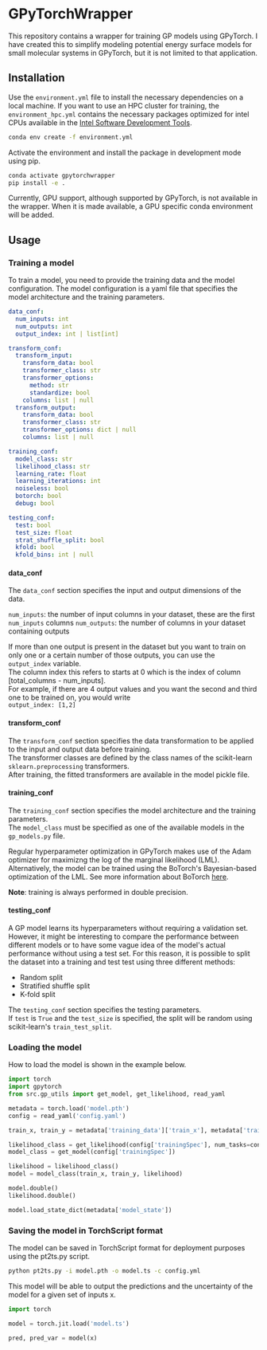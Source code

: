 # GPyTorchWrapper
This repository contains a wrapper for training GP models using GPyTorch.
I have created this to simplify modeling potential energy surface models for small molecular systems in GPyTorch, but it is not limited to that application.
## Installation

Use the `environment.yml` file to install the necessary dependencies on a local machine.
If you want to use an HPC cluster for training, the `environment_hpc.yml` contains the necessary packages optimized for intel CPUs available in the [Intel Software Development Tools]([https://www.intel.com/content/www/us/en/docs/oneapi/installation-guide-linux/2023-0/install-intel-ai-analytics-toolkit-via-conda.html](https://www.intel.com/content/www/us/en/docs/oneapi/installation-guide-linux/2025-0/overview.html)).
```bash
conda env create -f environment.yml
```

Activate the environment and install the package in development mode using pip.

```bash
conda activate gpytorchwrapper
pip install -e .
```
Currently, GPU support, although supported by GPyTorch, is not available in the wrapper. When it is made available, a GPU specific conda environment will be added. 

## Usage
### Training a model
To train a model, you need to provide the training data and the model configuration. 
The model configuration is a yaml file that specifies the model architecture and the training parameters.

```yaml
data_conf:
  num_inputs: int
  num_outputs: int
  output_index: int | list[int]

transform_conf:
  transform_input:
    transform_data: bool
    transformer_class: str
    transformer_options:
      method: str
      standardize: bool
    columns: list | null
  transform_output:
    transform_data: bool
    transformer_class: str
    transformer_options: dict | null
    columns: list | null

training_conf:
  model_class: str
  likelihood_class: str
  learning_rate: float
  learning_iterations: int
  noiseless: bool
  botorch: bool
  debug: bool

testing_conf:
  test: bool
  test_size: float
  strat_shuffle_split: bool
  kfold: bool
  kfold_bins: int | null
```
#### data_conf
The `data_conf` section specifies the input and output dimensions of the data.    

`num_inputs`: the number of input columns in your dataset, these are the first `num_inputs` columns 
`num_outputs`: the number of columns in your dataset containing outputs

If more than one output is present in the dataset but you want to train on only one or a certain number of those outputs, 
you can use the `output_index` variable.    
The column index this refers to starts at 0 which is the index of column [total_columns - num_inputs].    
For example, if there are 4 output values and you want the second and third one to be trained on, you would write    
`output_index: [1,2]`

#### transform_conf
The `transform_conf` section specifies the data transformation to be applied to the input and output data before training.    
The transformer classes are defined by the class names of the scikit-learn `sklearn.preprocessing` transformers.    
After training, the fitted transformers are available in the model pickle file. 

#### training_conf
The `training_conf` section specifies the model architecture and the training parameters.  
The `model_class` must be specified as one of the available models in the `gp_models.py` file.  

Regular hyperparameter optimization in GPyTorch makes use of the Adam optimizer for maximizng the log of the marginal likelihood (LML).
Alternatively, the model can be trained using the BoTorch's Bayesian-based optimization of the LML.
See more information about BoTorch [here](https://botorch.org/).

**Note**: training is always performed in double precision.    

#### testing_conf
A GP model learns its hyperparameters without requiring a validation set.
However, it might be interesting to compare the performance between different models or to have some vague idea of the model's actual performance without using a test set.
For this reason, it is possible to split the dataset into a training and test test using three different methods:

- Random split
- Stratified shuffle split
- K-fold split

The `testing_conf` section specifies the testing parameters.  
If `test` is `True` and the `test_size` is specified, the split will be random using scikit-learn's `train_test_split`.     

### Loading the model
How to load the model is shown in the example below.    

```python
import torch
import gpytorch
from src.gp_utils import get_model, get_likelihood, read_yaml

metadata = torch.load('model.pth')
config = read_yaml('config.yaml')

train_x, train_y = metadata['training_data']['train_x'], metadata['training_data']['train_y']

likelihood_class = get_likelihood(config['trainingSpec'], num_tasks=config['dataSpec']['output']['nOutputs'])  
model_class = get_model(config['trainingSpec'])

likelihood = likelihood_class()
model = model_class(train_x, train_y, likelihood)

model.double()
likelihood.double()

model.load_state_dict(metadata['model_state'])
```

### Saving the model in TorchScript format
The model can be saved in TorchScript format for deployment purposes using the pt2ts.py script.  
```bash
python pt2ts.py -i model.pth -o model.ts -c config.yml 
```

This model will be able to output the predictions and the uncertainty of the model for a given set of inputs x.  
```python
import torch

model = torch.jit.load('model.ts')

pred, pred_var = model(x)
```
